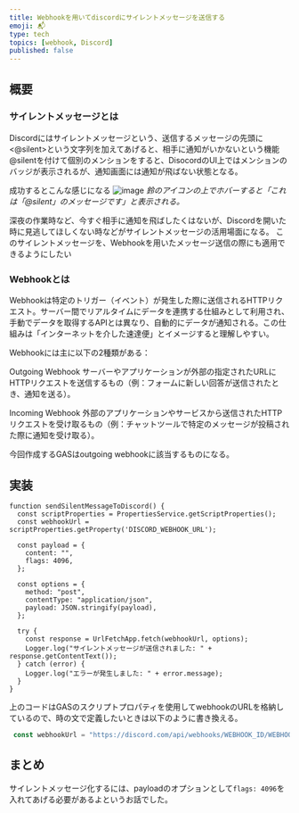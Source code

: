 ```yaml
---
title: Webhookを用いてdiscordにサイレントメッセージを送信する
emoji: 📬
type: tech
topics: [webhook, Discord]
published: false
---
```


## 概要

### サイレントメッセージとは
Discordにはサイレントメッセージという、送信するメッセージの先頭に <@silent>という文字列を加えてあげると、相手に通知がいかないという機能
@silentを付けて個別のメンションをすると、DisocordのUI上ではメンションのバッジが表示されるが、通知画面には通知が飛ばない状態となる。

成功するとこんな感じになる
![image](https://github.com/user-attachments/assets/570e550e-276d-466c-a3e9-fa9e324aae1f)
*鈴のアイコンの上でホバーすると「これは「@silent」のメッセージです」と表示される。*

深夜の作業時など、今すぐ相手に通知を飛ばしたくはないが、Discordを開いた時に見逃してほしくない時などがサイレントメッセージの活用場面になる。
このサイレントメッセージを、Webhookを用いたメッセージ送信の際にも適用できるようにしたい

### Webhookとは

Webhookは特定のトリガー（イベント）が発生した際に送信されるHTTPリクエスト。サーバー間でリアルタイムにデータを連携する仕組みとして利用され、手動でデータを取得するAPIとは異なり、自動的にデータが通知される。この仕組みは「インターネットを介した速達便」とイメージすると理解しやすい。

Webhookには主に以下の2種類がある：

Outgoing Webhook
サーバーやアプリケーションが外部の指定されたURLにHTTPリクエストを送信するもの（例：フォームに新しい回答が送信されたとき、通知を送る）。

Incoming Webhook
外部のアプリケーションやサービスから送信されたHTTPリクエストを受け取るもの（例：チャットツールで特定のメッセージが投稿された際に通知を受け取る）。

今回作成するGASはoutgoing webhookに該当するものになる。

## 実装

```js:sample code
function sendSilentMessageToDiscord() {
  const scriptProperties = PropertiesService.getScriptProperties();
  const webhookUrl = scriptProperties.getProperty('DISCORD_WEBHOOK_URL');

  const payload = {
    content: "",
    flags: 4096,
  };

  const options = {
    method: "post",
    contentType: "application/json",
    payload: JSON.stringify(payload),
  };

  try {
    const response = UrlFetchApp.fetch(webhookUrl, options);
    Logger.log("サイレントメッセージが送信されました: " + response.getContentText());
  } catch (error) {
    Logger.log("エラーが発生しました: " + error.message);
  }
}
```
上のコードはGASのスクリプトプロパティを使用してwebhookのURLを格納しているので、時の文で定義したいときは以下のように書き換える。

```js
 const webhookUrl = "https://discord.com/api/webhooks/WEBHOOK_ID/WEBHOOK_TOKEN"; // Webhook URLを入れる場所
```


## まとめ
サイレントメッセージ化するには、payloadのオプションとして`flags: 4096`を入れてあげる必要があるよというお話でした。





